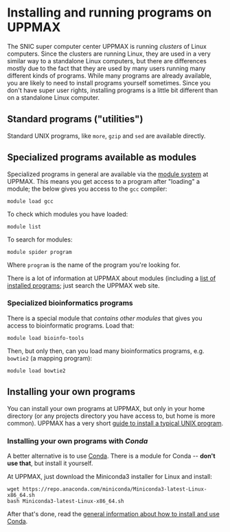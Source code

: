 # Installing and running programs on UPPMAX

The SNIC super computer center UPPMAX is running *clusters* of Linux computers. Since the clusters
are running Linux, they are used in a very similar way to a standalone Linux computers, but there
are differences mostly due to the fact that they are used by many users running many different kinds
of programs. While many programs are already available, you are likely to need to install programs
yourself sometimes. Since you don't have super user rights, installing programs is a little bit
different than on a standalone Linux computer.

## Standard programs ("utilities")

Standard UNIX programs, like `more`, `gzip` and `sed` are available directly.

## Specialized programs available as modules

Specialized programs in general are available via the [module
system](https://www.uppmax.uu.se/resources/software/module-system/) at UPPMAX. This means you get
access to a program after "loading" a module; the below gives you access to the `gcc` compiler:

```
module load gcc
```

To check which modules you have loaded:

```
module list
```

To search for modules:

```
module spider program
```

Where `program` is the name of the program you're looking for.

There is a lot of information at UPPMAX about modules (including a [list of installed
programs](https://uppmax.uu.se/resources/software/installed-software/); just search the UPPMAX web site.

### Specialized bioinformatics programs

There is a special module that *contains other modules* that gives you access to bioinformatic
programs. Load that:

```
module load bioinfo-tools
```

Then, but only then, can you load many bioinformatics programs, e.g. `bowtie2` (a mapping program):

```
module load bowtie2
```

## Installing your own programs

You can install your own programs at UPPMAX, but only in your home directory (or any projects
directory you have access to, but home is more common). UPPMAX has a very short [guide to install a
typical UNIX
program](https://uppmax.uu.se/support/faq/software-faq/can-i-install-my-own-software-on-the-uppmax-systems/).

### Installing your own programs with *Conda*

A better alternative is to use [Conda](https://docs.conda.io/en/latest/index.html). There is a
module for Conda -- **don't use that**, but install it yourself.

At UPPMAX, just download the Miniconda3 installer for Linux and install:

```
wget https://repo.anaconda.com/miniconda/Miniconda3-latest-Linux-x86_64.sh
bash Miniconda3-latest-Linux-x86_64.sh
```

After that's done, read the [general information about how to install and use Conda](conda.md).
